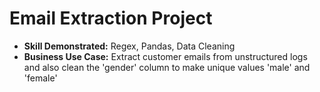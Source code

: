 # Email Extraction Project  
- **Skill Demonstrated:** Regex, Pandas, Data Cleaning  
- **Business Use Case:** Extract customer emails from unstructured logs and also clean the 'gender' column to make unique values 'male' and 'female'
